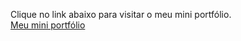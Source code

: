 Clique no link abaixo para visitar o meu mini portfólio.<br>
<a href="https://leooc1.github.io/portfolio/pages/">Meu mini portfólio</a>
